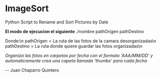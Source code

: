 # ImageSort
Python Script to Rename and Sort Pictures by Date

**El modo de ejecucion el siguiente**
./nombre pathOrigen pathDestino

Donde:\n
pathOrigen = La ruta de las fotos de la camara desorganizadas\n
pathDestino = La ruta donde quiere guardar las fotos organizadas\n

*Organiza las fotos en carpetas por fecha con el formato 'AAA/MM/DD' y automaticamente crea una capeta llamada 'thumbs' para cada fecha*

--
Juan Chaparro Quintero
